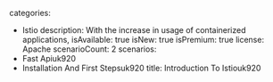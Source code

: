 categories:
  - Istio
description:
  With the increase in usage of containerized applications,
isAvailable: true
isNew: true
isPremium: true
license: Apache
scenarioCount: 2
scenarios:
  - Fast Apiuk920
  - Installation And First Stepsuk920
title: Introduction To Istiouk920
